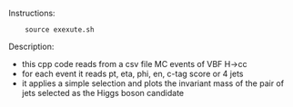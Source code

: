 Instructions:
        
        source exexute.sh

Description:
  - this cpp code reads from a csv file MC events of VBF H->cc
  - for each event it reads pt, eta, phi, en, c-tag score or 4 jets
  - it applies a simple selection and plots the invariant mass of the pair of jets selected as the Higgs boson candidate
